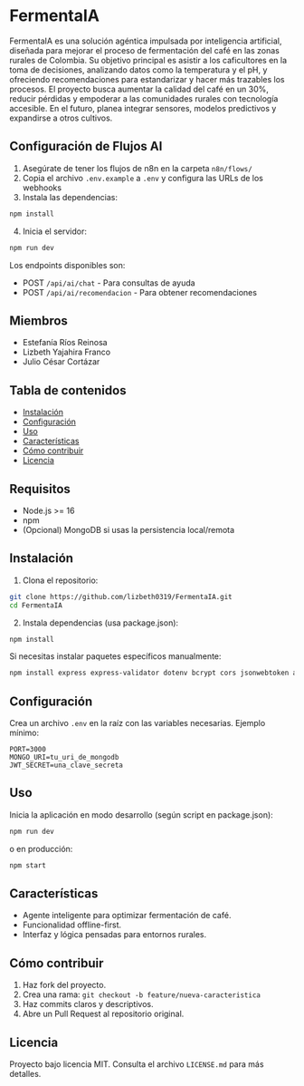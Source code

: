 # FermentaIA

FermentaIA es una solución agéntica impulsada por inteligencia artificial, diseñada para mejorar el proceso de fermentación del café en las zonas rurales de Colombia. Su objetivo principal es asistir a los caficultores en la toma de decisiones, analizando datos como la temperatura y el pH, y ofreciendo recomendaciones para estandarizar y hacer más trazables los procesos. El proyecto busca aumentar la calidad del café en un 30%, reducir pérdidas y empoderar a las comunidades rurales con tecnología accesible. En el futuro, planea integrar sensores, modelos predictivos y expandirse a otros cultivos.

## Configuración de Flujos AI

1. Asegúrate de tener los flujos de n8n en la carpeta `n8n/flows/`
2. Copia el archivo `.env.example` a `.env` y configura las URLs de los webhooks
3. Instala las dependencias:
```bash
npm install
```
4. Inicia el servidor:
```bash
npm run dev
```

Los endpoints disponibles son:
- POST `/api/ai/chat` - Para consultas de ayuda
- POST `/api/ai/recomendacion` - Para obtener recomendaciones

## Miembros
- Estefanía Ríos Reinosa
- Lizbeth Yajahira Franco
- Julio César Cortázar

## Tabla de contenidos
- [Instalación](#instalación)
- [Configuración](#configuración)
- [Uso](#uso)
- [Características](#características)
- [Cómo contribuir](#cómo-contribuir)
- [Licencia](#licencia)

## Requisitos
- Node.js >= 16
- npm
- (Opcional) MongoDB si usas la persistencia local/remota

## Instalación
1. Clona el repositorio:
```bash
git clone https://github.com/lizbeth0319/FermentaIA.git
cd FermentaIA
```

2. Instala dependencias (usa package.json):
```bash
npm install
```

Si necesitas instalar paquetes específicos manualmente:
```bash
npm install express express-validator dotenv bcrypt cors jsonwebtoken axios mongoose
```

## Configuración
Crea un archivo `.env` en la raíz con las variables necesarias. Ejemplo mínimo:
```
PORT=3000
MONGO_URI=tu_uri_de_mongodb
JWT_SECRET=una_clave_secreta
```

## Uso
Inicia la aplicación en modo desarrollo (según script en package.json):
```bash
npm run dev
```
o en producción:
```bash
npm start
```

## Características
- Agente inteligente para optimizar fermentación de café.
- Funcionalidad offline-first.
- Interfaz y lógica pensadas para entornos rurales.

## Cómo contribuir
1. Haz fork del proyecto.
2. Crea una rama: `git checkout -b feature/nueva-caracteristica`
3. Haz commits claros y descriptivos.
4. Abre un Pull Request al repositorio original.

## Licencia
Proyecto bajo licencia MIT. Consulta el archivo `LICENSE.md` para más detalles.